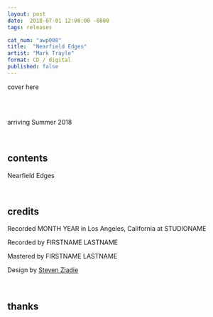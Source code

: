 ```yaml
---
layout: post
date:  2018-07-01 12:00:00 -0800
tags: releases

cat_num: "awp008"
title:  "Nearfield Edges"
artist: "Mark Trayle"
format: CD / digital
published: false
---
```


cover here

<br/>

<br/>arriving Summer 2018

<br/>

## contents

Nearfield Edges

<br/>

## credits

Recorded MONTH YEAR in Los Angeles, California at STUDIONAME

Recorded by FIRSTNAME LASTNAME

Mastered by FIRSTNAME LASTNAME

Design by [Steven Ziadie](http://s-ziadie.com/)

<br/>

## thanks
